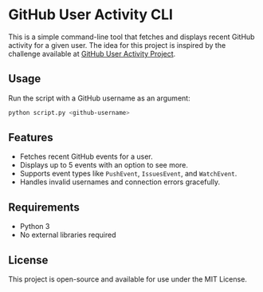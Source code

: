 # GitHub User Activity CLI

This is a simple command-line tool that fetches and displays recent GitHub activity for a given user. The idea for this project is inspired by the challenge available at [GitHub User Activity Project](https://roadmap.sh/projects/github-user-activity).

## Usage

Run the script with a GitHub username as an argument:

```sh
python script.py <github-username>
```

## Features

- Fetches recent GitHub events for a user.
- Displays up to 5 events with an option to see more.
- Supports event types like `PushEvent`, `IssuesEvent`, and `WatchEvent`.
- Handles invalid usernames and connection errors gracefully.

## Requirements

- Python 3
- No external libraries required

## License

This project is open-source and available for use under the MIT License.